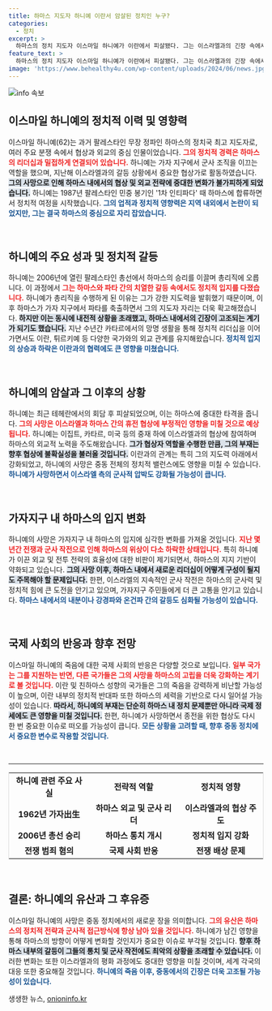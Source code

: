 ```yaml
---
title: 하마스 지도자 하니예 이란서 암살된 정치인 누구?
categories:
  - 정치
excerpt: >
  하마스의 정치 지도자 이스마일 하니예가 이란에서 피살됐다. 그는 이스라엘과의 긴장 속에서 하마스의 외교전과 협상을 주도하며 군사적 충돌에서 중요한 역할을 해왔다. 그의 죽음은 가자 지구의 휴전 협상에 큰 영향을 미칠 전망이다.
feature_text: >
  하마스의 정치 지도자 이스마일 하니예가 이란에서 피살됐다. 그는 이스라엘과의 긴장 속에서 하마스의 외교전과 협상을 주도하며 군사적 충돌에서 중요한 역할을 해왔다. 그의 죽음은 가자 지구의 휴전 협상에 큰 영향을 미칠 전망이다.
image: 'https://www.behealthy4u.com/wp-content/uploads/2024/06/news.jpg'
---
```


<p><img src="https://www.behealthy4u.com/wp-content/uploads/2024/06/news.jpg" alt="info 속보" /></p>

<h2 data-ke-size="size26">이스마일 하니예의 정치적 이력 및 영향력</h2>

<p data-ke-size="size16">이스마일 하니예(62)는 과거 팔레스타인 무장 정파인 하마스의 정치국 최고 지도자로, 여러 주요 분쟁 속에서 협상과 외교의 중심 인물이었습니다. <b><span style="color: #ee2323;">그의 정치적 경력은 하마스의 리더십과 밀접하게 연결되어 있습니다.</span></b> 하니예는 가자 지구에서 군사 조직을 이끄는 역할을 했으며, 지난해 이스라엘과의 갈등 상황에서 중요한 협상가로 활동하였습니다. <b><span style="background-color: #21538527;">그의 사망으로 인해 하마스 내에서의 협상 및 외교 전략에 중대한 변화가 불가피하게 되었습니다.</span></b> 하니예는 1987년 팔레스타인 민중 봉기인 '1차 인티파다' 때 하마스에 합류하면서 정치적 여정을 시작했습니다. <b><span style="color: #1a5490;">그의 업적과 정치적 영향력은 지역 내외에서 논란이 되었지만, 그는 결국 하마스의 중심으로 자리 잡았습니다.</span></b></p>

<p data-ke-size="size16">&nbsp;</p>

<h2 data-ke-size="size26">하니예의 주요 성과 및 정치적 갈등</h2>

<p data-ke-size="size16">하니예는 2006년에 열린 팔레스타인 총선에서 하마스의 승리를 이끌며 총리직에 오릅니다. 이 과정에서 <b><span style="color: #ee2323;">그는 하마스와 파타 간의 치열한 갈등 속에서도 정치적 입지를 다졌습니다.</span></b> 하니예가 총리직을 수행하게 된 이유는 그가 강한 지도력을 발휘했기 때문이며, 이후 하마스가 가자 지구에서 파타를 축출하면서 그의 지도자 자리는 더욱 확고해졌습니다. <b><span style="background-color: #21538527;">하지만 이는 동시에 내전적 상황을 초래했고, 하마스 내에서의 긴장이 고조되는 계기가 되기도 했습니다.</span></b> 지난 수년간 카타르에서의 망명 생활을 통해 정치적 리더십을 이어가면서도 이란, 튀르키예 등 다양한 국가와의 외교 관계를 유지해왔습니다. <b><span style="color: #1a5490;">정치적 입지의 상승과 하락은 이란과의 협력에도 큰 영향을 미쳤습니다.</span></b></p>

<p data-ke-size="size16">&nbsp;</p>

<h2 data-ke-size="size26">하니예의 암살과 그 이후의 상황</h2>

<p data-ke-size="size16">하니예는 최근 테헤란에서의 회담 후 피살되었으며, 이는 하마스에 중대한 타격을 줍니다. <b><span style="color: #ee2323;">그의 사망은 이스라엘과 하마스 간의 휴전 협상에 부정적인 영향을 미칠 것으로 예상됩니다.</span></b> 하니예는 이집트, 카타르, 미국 등의 중재 하에 이스라엘과의 협상에 참여하며 하마스의 외교적 노력을 주도해왔습니다. <b><span style="background-color: #21538527;">그가 협상자 역할을 수행한 만큼, 그의 부재는 향후 협상에 불확실성을 불러올 것입니다.</span></b> 이란과의 관계는 특히 그의 지도력 아래에서 강화되었고, 하니예의 사망은 중동 전체의 정치적 밸런스에도 영향을 미칠 수 있습니다. <b><span style="color: #1a5490;">하니예가 사망하면서 이스라엘 측의 군사적 압박도 강화될 가능성이 큽니다.</span></b></p>

<p data-ke-size="size16">&nbsp;</p>

<h2 data-ke-size="size26">가자지구 내 하마스의 입지 변화</h2>

<p data-ke-size="size16">하니예의 사망은 가자지구 내 하마스의 입지에 심각한 변화를 가져올 것입니다. <b><span style="color: #ee2323;">지난 몇 년간 전쟁과 군사 작전으로 인해 하마스의 위상이 다소 하락한 상태입니다.</span></b> 특히 하니예가 이끈 외교 및 전투 전략의 효율성에 대한 비판이 제기되면서, 하마스의 지지 기반이 약화되고 있습니다. <b><span style="background-color: #21538527;">그의 사망 이후, 하마스 내에서 새로운 리더십이 어떻게 구성이 될지도 주목해야 할 문제입니다.</span></b> 한편, 이스라엘의 지속적인 군사 작전은 하마스의 군사력 및 정치적 힘에 큰 도전을 안기고 있으며, 가자지구 주민들에게 더 큰 고통을 안기고 있습니다. <b><span style="color: #1a5490;">하마스 내에서의 내분이나 강경파와 온건파 간의 갈등도 심화될 가능성이 있습니다.</span></b></p>

<p data-ke-size="size16">&nbsp;</p>

<h2 data-ke-size="size26">국제 사회의 반응과 향후 전망</h2>

<p data-ke-size="size16">이스마일 하니예의 죽음에 대한 국제 사회의 반응은 다양할 것으로 보입니다. <b><span style="color: #ee2323;">일부 국가는 그를 지원하는 반면, 다른 국가들은 그의 사망을 하마스의 고립을 더욱 강화하는 계기로 볼 것입니다.</span></b> 이란 및 친하마스 성향의 국가들은 그의 죽음을 강력하게 비난할 가능성이 높으며, 이란 내부의 정치적 반대파 또한 하마스의 세력을 기반으로 다시 일어설 가능성이 있습니다. <b><span style="background-color: #21538527;">따라서, 하니예의 부재는 단순히 하마스 내 정치 문제뿐만 아니라 국제 정세에도 큰 영향을 미칠 것입니다.</span></b> 한편, 하니예가 사망하면서 종전을 위한 협상도 다시 한 번 중요한 이슈로 떠오를 가능성이 큽니다. <b><span style="color: #1a5490;">모든 상황을 고려할 때, 향후 중동 정치에서 중요한 변수로 작용할 것입니다.</span></b></p>

<p data-ke-size="size16">&nbsp;</p>

<hr />

<table style="width: 100%; border: solid 1px #d9d9d9; border-collapse: collapse;">
  <tr>
      <td style="text-align: center; height: 35px;"><b>하니예 관련 주요 사실</b></td>
      <td style="text-align: center; height: 35px;"><b>전략적 역할</b></td>
      <td style="text-align: center; height: 35px;"><b>정치적 영향</b></td>
  </tr>
  <tr>
      <td style="text-align: center; height: 17px;"><b>1962년 가자出生</b></td>
      <td style="text-align: center; height: 17px;"><b>하마스 외교 및 군사 리더</b></td>
      <td style="text-align: center; height: 17px;"><b>이스라엘과의 협상 주도</b></td>
  </tr>
  <tr>
      <td style="text-align: center; height: 17px;"><b>2006년 총선 승리</b></td>
      <td style="text-align: center; height: 17px;"><b>하마스 통치 개시</b></td>
      <td style="text-align: center; height: 17px;"><b>정치적 입지 강화</b></td>
  </tr>
  <tr>
      <td style="text-align: center; height: 17px;"><b>전쟁 범죄 혐의</b></td>
      <td style="text-align: center; height: 17px;"><b>국제 사회 반응</b></td>
      <td style="text-align: center; height: 17px;"><b>전쟁 배상 문제</b></td>
  </tr>
</table>

<p data-ke-size="size16">&nbsp;</p>

<h2 data-ke-size="size26">결론: 하니예의 유산과 그 후유증</h2>

<p data-ke-size="size16">이스마일 하니예의 사망은 중동 정치에서의 새로운 장을 의미합니다. <b><span style="color: #ee2323;">그의 유산은 하마스의 정치적 전략과 군사적 접근방식에 항상 남아 있을 것입니다.</span></b> 하니예가 남긴 영향을 통해 하마스의 방향이 어떻게 변화할 것인지가 중요한 이슈로 부각될 것입니다. <b><span style="background-color: #21538527;">향후 하마스 내부의 갈등이 그들의 통치 및 군사 작전에도 최악의 상황을 초래할 수 있습니다.</span></b> 이러한 변화는 또한 이스라엘과의 평화 과정에도 중대한 영향을 미칠 것이며, 세계 각국의 대응 또한 중요해질 것입니다. <b><span style="color: #1a5490;">하니예의 죽음 이후, 중동에서의 긴장은 더욱 고조될 가능성이 있습니다.</span></b></p>
생생한 뉴스, <a href="https://onioninfo.kr" rel="dofollow">onioninfo.kr</a>


